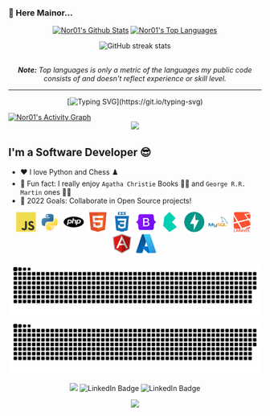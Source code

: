 ### 👋 Here Mainor...

  <div align="center">
    <a href="#"><img alt="Nor01's Github Stats" src="https://github-readme-stats.vercel.app/api?username=Nor01&show_icons=true&include_all_commits=true&count_private=true&theme=react&hide_border=true&bg_color=0D1117&title_color=5ce1e6&icon_color=5ce1e6" height="200"/></a>
    <a href="#"><img alt="Nor01's Top Languages" src="https://github-readme-stats.vercel.app/api/top-langs/?username=Nor01&langs_count=10&layout=compact&theme=react&hide_border=true&bg_color=0D1117&title_color=5ce1e6&icon_color=5ce1e6" height="200"/></a>

![GitHub streak stats](https://github-readme-streak-stats.herokuapp.com/?user=Nor01&theme=react)

   <p align="center"> </p>
    <br/>
    <i><b>Note:</b> Top languages is only a metric of the languages my public code consists of and doesn't reflect experience or skill level.</i>
  </div>

  <hr/>
  
  
<div id="badges"  align="center">

[![Typing SVG](https://readme-typing-svg.herokuapp.com?color=038cd4&lines=80%+of+success+is+just+showing+up.)](https://git.io/typing-svg)

  </div>

  <div>
    <a href="#"><img alt="Nor01's Activity Graph" src="https://github-readme-activity-graph.cyclic.app/graph?username=Nor01&custom_title=Nor01's%20Contribution%20Graph&bg_color=0D1117&color=5ce1e6&line=FFFFFF&point=5ce1e6&hide_border=true" /></a>

<div> 
</div>
   
<div align="center">
  <img src="https://github-profile-trophy.vercel.app/?username=Nor01&column=8&theme=gruvbox" />
</div>

## I'm a Software Developer :sunglasses:

- ❤️ I love Python and Chess ♟️
- :notebook_with_decorative_cover: Fun fact: I really enjoy `Agatha Christie` Books :male_detective: and `George R.R. Martin` ones :vampire::elf:
- 🥅 2022 Goals: Collaborate in Open Source projects!

<div align="center">
  <img src="https://github.com/devicons/devicon/blob/master/icons/javascript/javascript-original.svg" title="JavaScript" alt="JavaScript" width="40" height="40"/>&nbsp;
  <img src="https://github.com/devicons/devicon/blob/master/icons/python/python-original.svg" title="Python" alt="Python" width="40" height="40"/>&nbsp;
  <img src="https://github.com/devicons/devicon/blob/master/icons/php/php-plain.svg" title="PHP" alt="PHP" width="40" height="40"/>&nbsp;
    <img src="https://github.com/devicons/devicon/blob/master/icons/html5/html5-original.svg" title="HTML5" alt="HTML" width="40" height="40"/>&nbsp;
      <img src="https://github.com/devicons/devicon/blob/master/icons/css3/css3-plain-wordmark.svg"  title="CSS3" alt="CSS" width="40" height="40"/>&nbsp;
        <img src="https://github.com/devicons/devicon/blob/master/icons/bootstrap/bootstrap-original.svg" title="Bootstrap" alt="Bootstrap" width="40" height="40"/>&nbsp;
          <img src="https://github.com/devicons/devicon/blob/master/icons/bulma/bulma-plain.svg" title="Bulma" alt="Bulma" width="40" height="40"/>&nbsp;
            <img src="https://github.com/devicons/devicon/blob/master/icons/fastapi/fastapi-original.svg" title="FastAPI" alt="FastAPI " width="40" height="40"/>&nbsp;
              <img src="https://github.com/devicons/devicon/blob/master/icons/mysql/mysql-original-wordmark.svg" title="MySQL"  alt="MySQL" width="40" height="40"/>&nbsp;
              <img src="https://github.com/devicons/devicon/blob/master/icons/laravel/laravel-plain-wordmark.svg" title="Laravel" alt="Laravel" width="40" height="40"/>&nbsp;
  <img src="https://github.com/devicons/devicon/blob/master/icons/angularjs/angularjs-original.svg" title="Angular" alt="Angular" width="40" height="40"/>&nbsp;
  <img src="https://github.com/devicons/devicon/blob/master/icons/azure/azure-original.svg" title="Azure" alt="Azure" width="40" height="40"/>&nbsp;

</div>

   <div align="center">
 
 ![github contribution grid snake animation](https://raw.githubusercontent.com/Nor01/Nor01/output/github-contribution-grid-snake-sissa.svg#gh-dark-mode-only)
![github contribution grid snake animation](https://raw.githubusercontent.com/Nor01/Nor01/output/github-contribution-grid-snake-sissa-white.svg#gh-light-mode-only)
  
</div>

<div id="badges"  align="center">
    
    
![](https://komarev.com/ghpvc/?username=Nor01)
    <img  src="https://img.shields.io/github/followers/Nor01?label=Follow" alt="LinkedIn Badge"/>
    <img src="https://img.shields.io/github/stars/Nor01?affiliations=OWNER%2CCOLLABORATOR" alt="LinkedIn Badge"/>
    
  </div>

<div id="header" align="center">
    <a href="yhttps://github.com/Nor01/">
  <img src="https://developers.giphy.com/branch/master/static/api-512d36c09662682717108a38bbb5c57d.gif" width="480"/>
       </a>
</div>

